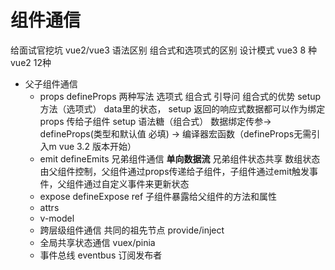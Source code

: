 # 组件通信
给面试官挖坑
vue2/vue3 语法区别
组合式和选项式的区别
设计模式
vue3 8 种  vue2 12种

- 父子组件通信
  - props  defineProps
    两种写法 选项式 组合式 引导问 组合式的优势
    setup方法（选项式） data里的状态， setup 返回的响应式数据都可以作为绑定props 传给子组件
    setup 语法糖（组合式）
    数据绑定传参-> defineProps(类型和默认值 必填) -> 编译器宏函数（defineProps无需引入m vue 3.2 版本开始）
  - emit defineEmits  兄弟组件通信 
    **单向数据流** 兄弟组件状态共享 数组状态由父组件控制，父组件通过props传递给子组件，子组件通过emit触发事件，父组件通过自定义事件来更新状态
  - expose defineExpose ref 
    子组件暴露给父组件的方法和属性
  - attrs
  - v-model 
  - 跨层级组件通信 共同的祖先节点
    provide/inject
  - 全局共享状态通信 vuex/pinia
  - 事件总线 eventbus 订阅发布者 